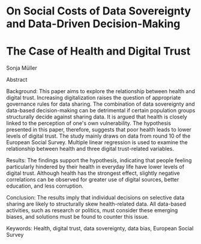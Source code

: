 # On Social Costs of Data Sovereignty and Data-Driven Decision-Making

# The Case of Health and Digital Trust

Sonja Müller

Abstract

Background: This paper aims to explore the relationship between health and digital trust. Increasing digitalization raises the question of appropriate governance rules for data sharing. The combination of data sovereignty and data-based decision-making can be detrimental if certain population groups structurally decide against sharing data. It is argued that health is closely linked to the perception of one's own vulnerability. The hypothesis presented in this paper, therefore, suggests that poor health leads to lower levels of digital trust. The study mainly draws on data from round 10 of the European Social Survey. Multiple linear regression is used to examine the relationship between health and three digital trust-related variables.

Results: The findings support the hypothesis, indicating that people feeling particularly hindered by their health in everyday life have lower levels of digital trust. Although health has the strongest effect, slightly negative correlations can be observed for greater use of digital sources, better education, and less corruption.

Conclusion: The results imply that individual decisions on selective data sharing are likely to structurally skew health-related data. All data-based activities, such as research or politics, must consider these emerging biases, and solutions must be found to counter this issue.

Keywords: Health, digital trust, data sovereignty, data bias, European Social Survey
